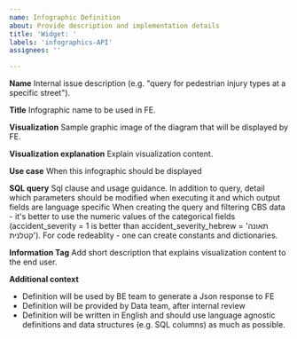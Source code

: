```yaml
---
name: Infographic Definition
about: Provide description and implementation details
title: 'Widget: '
labels: 'infographics-API'
assignees: ''

---
```


**Name**
Internal issue description (e.g. "query for pedestrian injury types at a specific street").

**Title**
Infographic name to be used in FE.

**Visualization**
Sample graphic image of the diagram that will be displayed by FE.

**Visualization explanation**
Explain visualization content.

**Use case**
When this infographic should be displayed

**SQL query**
Sql clause and usage guidance. In addition to query, detail which parameters should be modified when executing it
 and which output fields are language specific
When creating the query and filtering CBS data - it's better to use the numeric values of the categorical fields (accident_severity = 1 is better than accident_severity_hebrew = 'תאונה קטלנית'). For code redeablity - one can create constants and dictionaries.

**Information Tag**
Add short description that explains visualization content to the end user.

**Additional context**
- Definition will be used by BE team to generate a Json response to FE
- Definition will be provided by Data team, after internal review
- Definition will be written in English and should use language agnostic definitions and data structures 
(e.g. SQL columns) as much as possible.
